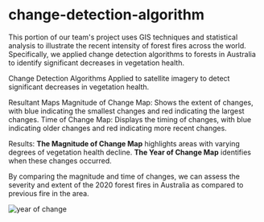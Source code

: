 # change-detection-algorithm
This portion of our team's project uses GIS techniques and statistical analysis to illustrate the recent intensity of forest fires across the world. Specifically, we applied change detection algorithms to forests in Australia to identify significant decreases in vegetation health.

Change Detection Algorithms
Applied to satellite imagery to detect significant decreases in vegetation health.

Resultant Maps
Magnitude of Change Map: Shows the extent of changes, with blue indicating the smallest changes and red indicating the largest changes.
Time of Change Map: Displays the timing of changes, with blue indicating older changes and red indicating more recent changes.

Results:
**The Magnitude of Change Map** highlights areas with varying degrees of vegetation health decline.
**The Year of Change Map** identifies when these changes occurred.

By comparing the magnitude and time of changes, we can assess the severity and extent of the 2020 forest fires in Australia as compared to previous fire in the area.

![year of change](year-of-change-map)

